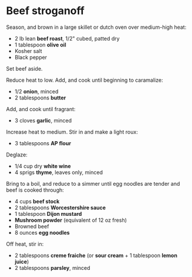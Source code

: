 # Beef stroganoff

Season, and brown in a large skillet or dutch oven over medium-high heat:

- 2 lb lean **beef roast**, 1/2" cubed, patted dry
- 1 tablespoon **olive oil**
- Kosher salt
- Black pepper

Set beef aside.

Reduce heat to low. Add, and cook until beginning to caramalize:

- 1/2 **onion**, minced
- 2 tablespoons **butter**

Add, and cook until fragrant:

- 3 cloves **garlic**, minced

Increase heat to medium. Stir in and make a light roux:

- 3 tablespoons **AP flour**

Deglaze:

- 1/4 cup dry **white wine**
- 4 sprigs **thyme**, leaves only, minced

Bring to a boil, and reduce to a simmer until egg noodles are tender and beef is cooked through:

- 4 cups **beef stock**
- 2 tablespoons **Worcestershire sauce**
- 1 tablespoon **Dijon mustard**
- **Mushroom powder** (equivalent of 12 oz fresh)
- Browned beef
- 8 ounces **egg noodles**

Off heat, stir in:

- 2 tablespoons **creme fraiche** (or **sour cream** + 1 tablespoon **lemon juice**)
- 2 tablespoons **parsley**, minced
